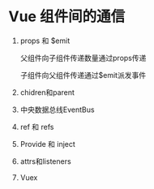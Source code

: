 # Vue 组件间的通信

<ans>

1. props 和 $emit

   父组件向子组件传递数量通过props传递

   子组件向父组件传递通过$emit派发事件

2. chidren和parent

3. 中央数据总线EventBus

4. ref 和 refs

5. Provide 和 inject

6. attrs和listeners

7. Vuex

</ans>